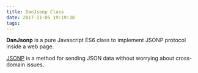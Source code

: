 ```yaml
---
title: DanJsonp Class
date: 2017-11-05 19:19:38
tags:
---
```


**DanJsonp** is a pure Javascript ES6 class to implement JSONP protocol inside a web page.

[JSONP](https://www.w3schools.com/js/js_json_jsonp.asp) is a method for sending JSON data without worrying about cross-domain issues.
